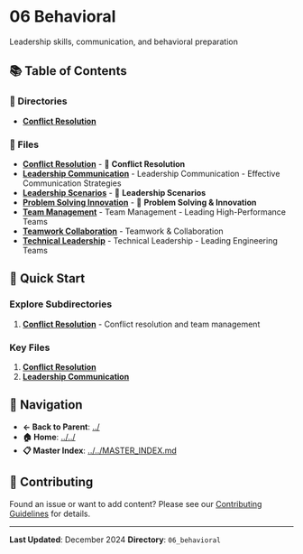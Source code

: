 # 06 Behavioral

Leadership skills, communication, and behavioral preparation

## 📚 Table of Contents

### 📁 Directories

- **[Conflict Resolution](conflict_resolution/)**

### 📄 Files

- **[Conflict Resolution](conflict_resolution.md)** - 🤝 **Conflict Resolution**
- **[Leadership Communication](leadership_communication.md)** - Leadership Communication - Effective Communication Strategies
- **[Leadership Scenarios](leadership_scenarios.md)** - 👥 **Leadership Scenarios**
- **[Problem Solving Innovation](problem_solving_innovation.md)** - 🧩 **Problem Solving & Innovation**
- **[Team Management](team_management.md)** - Team Management - Leading High-Performance Teams
- **[Teamwork Collaboration](teamwork_collaboration.md)** - Teamwork & Collaboration
- **[Technical Leadership](technical_leadership.md)** - Technical Leadership - Leading Engineering Teams

## 🚀 Quick Start

### Explore Subdirectories
1. **[Conflict Resolution](conflict_resolution/)** - Conflict resolution and team management

### Key Files
1. **[Conflict Resolution](conflict_resolution.md)**
1. **[Leadership Communication](leadership_communication.md)**

## 🔗 Navigation

- **← Back to Parent**: [../](../)
- **🏠 Home**: [../../](../..)
- **📋 Master Index**: [../../MASTER_INDEX.md](../..MASTER_INDEX.md)

## 🤝 Contributing

Found an issue or want to add content? Please see our [Contributing Guidelines](../CONTRIBUTING.md) for details.

---

**Last Updated**: December 2024
**Directory**: `06_behavioral`
